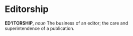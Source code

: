 # Editorship

**ED'ITORSHIP**, _noun_ The business of an editor; the care and superintendence of a publication.